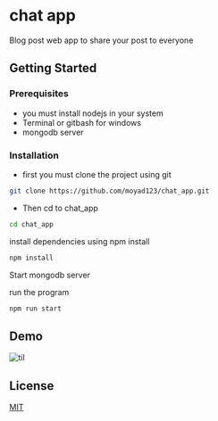 # chat app
Blog post web app to share your post to everyone
## Getting Started

### Prerequisites
* you must install nodejs in your system
* Terminal or gitbash for windows
* mongodb server
### Installation

* first you must clone the project using git

```bash
git clone https://github.com/moyad123/chat_app.git
```
* Then cd to chat_app

```bash
cd chat_app
```
install dependencies using npm install

```bash
npm install
```

Start mongodb server

run the program

```bash
npm run start
```
## Demo
![til](./image/demon.gif)

## License
[MIT](https://choosealicense.com/licenses/mit/)